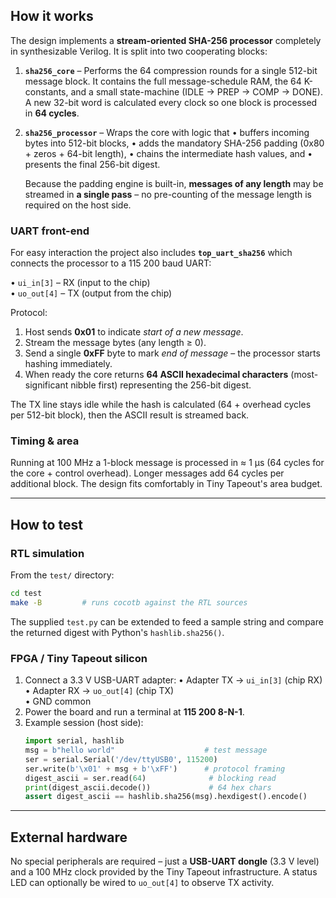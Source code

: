 <!---

This file is used to generate your project datasheet. Please fill in the information below and delete any unused
sections.

You can also include images in this folder and reference them in the markdown. Each image must be less than
512 kb in size, and the combined size of all images must be less than 1 MB.
-->

## How it works

The design implements a **stream-oriented SHA-256 processor** completely in synthesizable Verilog.  It is split into two cooperating blocks:

1. **`sha256_core`** – Performs the 64 compression rounds for a single 512-bit message block.  It contains the full message-schedule RAM, the 64 K-constants, and a small state-machine (IDLE → PREP → COMP → DONE).  A new 32-bit word is calculated every clock so one block is processed in **64 cycles**.
2. **`sha256_processor`** – Wraps the core with logic that
   • buffers incoming bytes into 512-bit blocks,
   • adds the mandatory SHA-256 padding (0x80 + zeros + 64-bit length),
   • chains the intermediate hash values, and
   • presents the final 256-bit digest.
   
   Because the padding engine is built-in, **messages of any length** may be streamed in **a single pass** – no pre-counting of the message length is required on the host side.

### UART front-end

For easy interaction the project also includes **`top_uart_sha256`** which connects the processor to a 115 200 baud UART:

• `ui_in[3]` – RX (input to the chip)  
• `uo_out[4]` – TX (output from the chip)

Protocol:

1. Host sends **0x01** to indicate *start of a new message*.
2. Stream the message bytes (any length ≥ 0).
3. Send a single **0xFF** byte to mark *end of message* – the processor starts hashing immediately.
4. When ready the core returns **64 ASCII hexadecimal characters** (most-significant nibble first) representing the 256-bit digest.

The TX line stays idle while the hash is calculated (64 + overhead cycles per 512-bit block), then the ASCII result is streamed back.

### Timing & area

Running at 100 MHz a 1-block message is processed in ≈ 1 µs (64 cycles for the core + control overhead).  Longer messages add 64 cycles per additional block.  The design fits comfortably in Tiny Tapeout's area budget.

---

## How to test

### RTL simulation

From the `test/` directory:
```sh
cd test
make -B         # runs cocotb against the RTL sources
```
The supplied `test.py` can be extended to feed a sample string and compare the returned digest with Python's `hashlib.sha256()`.

### FPGA / Tiny Tapeout silicon

1. Connect a 3.3 V USB-UART adapter:
   • Adapter TX → `ui_in[3]` (chip RX)  
   • Adapter RX → `uo_out[4]` (chip TX)  
   • GND common
2. Power the board and run a terminal at **115 200 8-N-1**.
3. Example session (host side):
   ```python
   import serial, hashlib
   msg = b"hello world"                    # test message
   ser = serial.Serial('/dev/ttyUSB0', 115200)
   ser.write(b'\x01' + msg + b'\xFF')      # protocol framing
   digest_ascii = ser.read(64)              # blocking read
   print(digest_ascii.decode())             # 64 hex chars
   assert digest_ascii == hashlib.sha256(msg).hexdigest().encode()
   ```

---

## External hardware

No special peripherals are required – just a **USB-UART dongle** (3.3 V level) and a 100 MHz clock provided by the Tiny Tapeout infrastructure.  A status LED can optionally be wired to `uo_out[4]` to observe TX activity.
